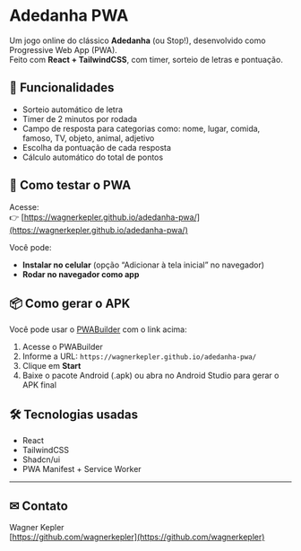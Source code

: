 # Adedanha PWA

Um jogo online do clássico **Adedanha** (ou Stop!), desenvolvido como Progressive Web App (PWA).  
Feito com **React + TailwindCSS**, com timer, sorteio de letras e pontuação.

## 🌟 Funcionalidades
- Sorteio automático de letra
- Timer de 2 minutos por rodada
- Campo de resposta para categorias como: nome, lugar, comida, famoso, TV, objeto, animal, adjetivo
- Escolha da pontuação de cada resposta
- Cálculo automático do total de pontos

## 🚀 Como testar o PWA
Acesse:  
👉 [https://wagnerkepler.github.io/adedanha-pwa/](https://wagnerkepler.github.io/adedanha-pwa/)

Você pode:
- **Instalar no celular** (opção “Adicionar à tela inicial” no navegador)
- **Rodar no navegador como app**

## 📦 Como gerar o APK
Você pode usar o [PWABuilder](https://www.pwabuilder.com/) com o link acima:

1. Acesse o PWABuilder
2. Informe a URL: `https://wagnerkepler.github.io/adedanha-pwa/`
3. Clique em **Start**
4. Baixe o pacote Android (.apk) ou abra no Android Studio para gerar o APK final

## 🛠 Tecnologias usadas
- React
- TailwindCSS
- Shadcn/ui
- PWA Manifest + Service Worker

---

## ✉ Contato
Wagner Kepler  
[https://github.com/wagnerkepler](https://github.com/wagnerkepler)
